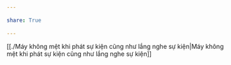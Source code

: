 ---  
share: True  
---  
[[./Máy không mệt khi phát sự kiện cũng như lắng nghe sự kiện|Máy không mệt khi phát sự kiện cũng như lắng nghe sự kiện]]  

